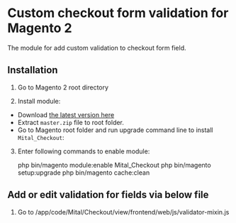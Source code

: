 # Custom checkout form validation for Magento 2

The module for add custom validation to checkout form field.

## Installation

1. Go to Magento 2 root directory

2. Install module:

 
- Download [the latest version here](https://github.com//mitaldeveloper/magento2-checkout-validation/archive/refs/heads/master.zip) 
- Extract `master.zip` file to root folder.
- Go to Magento root folder and run upgrade command line to install `Mital_Checkout`:



3. Enter following commands to enable module:


   php bin/magento module:enable Mital_Checkout
   php bin/magento setup:upgrade
   php bin/magento cache:clean


## Add or edit validation for fields via below file

1. Go to /app/code/Mital/Checkout/view/frontend/web/js/validator-mixin.js
